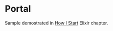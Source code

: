 Portal
======

Sample demostrated in [How I Start](https://howistart.org/posts/elixir/1) Elixir chapter.

